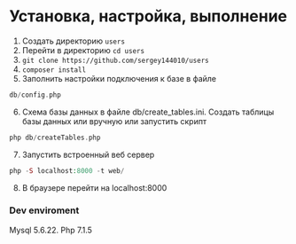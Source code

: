 # Установка, настройка, выполнение

1. Создать директорию `users`
2. Перейти в директорию `cd users`
3. `git clone https://github.com/sergey144010/users`
4. `composer install`
5. Заполнить настройки подключения к базе в файле
```php
db/config.php
```
6. Схема базы данных в файле db/create_tables.ini.
Создать таблицы базы данных или вручную или запустить скрипт
```php
php db/createTables.php
```
7. Запустить встроенный веб сервер
```php
php -S localhost:8000 -t web/
```

8. В браузере перейти на localhost:8000

### Dev enviroment

Mysql 5.6.22. Php 7.1.5
